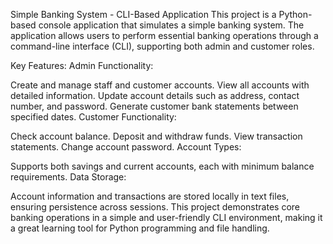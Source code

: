 Simple Banking System - CLI-Based Application
This project is a Python-based console application that simulates a simple banking system. The application allows users to perform essential banking operations through a command-line interface (CLI), supporting both admin and customer roles.

Key Features:
Admin Functionality:

Create and manage staff and customer accounts.
View all accounts with detailed information.
Update account details such as address, contact number, and password.
Generate customer bank statements between specified dates.
Customer Functionality:

Check account balance.
Deposit and withdraw funds.
View transaction statements.
Change account password.
Account Types:

Supports both savings and current accounts, each with minimum balance requirements.
Data Storage:

Account information and transactions are stored locally in text files, ensuring persistence across sessions.
This project demonstrates core banking operations in a simple and user-friendly CLI environment, making it a great learning tool for Python programming and file handling.
